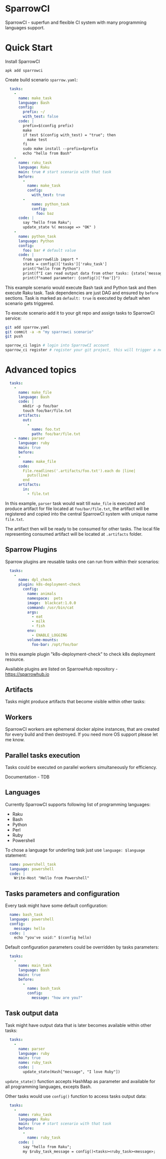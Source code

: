# SparrowCI

SparrowCI - superfun and flexible CI system with
many programming languages support.

# Quick Start

Install SparrowCI

```
apk add sparrowci
```

Create build scenario `sparrow.yaml`:

```yaml
  tasks:
    -
      name: make_task
      language: Bash
      config:
        prefix: ~/
        with_test: false
      code: |
        prefix=$(config prefix)
        make
        if test $(config with_test) = "true"; then
          make test
        fi
        sudo make install --prefix=$prefix
        echo "hello from Bash"
    -
      name: raku_task
      language: Raku
      main: true # start scenario with that task
      before: 
        - 
          name: make_task
          config:
            with_test: true
        - 
            name: python_task
            config:
              foo: baz
      code: |
        say "hello from Raku";
        update_state %( message => "OK" )
    -
      name: python_task
      language: Python
      config:
        foo: bar # default value
      code: |
        from sparrow6lib import *
        state = config()['tasks']['raku_task']
        print("hello from Python")
        print(f"I can read output data from other tasks: {state['message']}")
        print(f"named parameter: {config()['foo']}")
```

This example scenario would execute Bash task and Python task and then 
execute Raku task. Task dependencies are just DAG and ensured by `before`
sections. Task is marked as `default: true` is executed by default when
scenario gets triggered.

To execute scenario add it to your git repo and assign tasks to SparrowCI service:


```bash
git add sparrow.yaml
git commit -a -m "my sparrowci scenario"
git push

sparrow_ci login # login into SparrowCI account 
sparrow_ci register # register your git project, this will trigger a new build soon

```

# Advanced topics

```yaml
  tasks:
    -
      name: make_file
      language: Bash
      code: |
        mkdir -p foo/bar
        touch foo/bar/file.txt
      artifacts:
        out:
          -
            name: foo.txt
            path: foo/bar/file.txt
    - name: parser
      language: ruby
      main: true
      before:
      -
        name: make_file
      code:
        File.readlines('.artifacts/foo.txt').each do |line|
          puts(line)
        end
      artifacts:
        in:
          - file.txt 
```

In this example, `parser` task would wait till `make_file` is executed and produce artifact
for file located at `foo/bar/file.txt`, the artifact will be registered and copied into 
the central SparrowCI system with  unique name `file.txt`.

The artifact then  will be ready to be consumed for other tasks. The local file
representing consumed artifact will be located at `.artifacts` folder.

## Sparrow Plugins

Sparrow plugins are reusable tasks one can run from within their scenarios:

```yaml
  tasks:
    -
      name: dpl_check
      plugin: k8s-deployment-check
        config:
          name: animals
          namespace:  pets
          image:  blackcat:1.0.0
          command: /usr/bin/cat
          args:
            - eat
            - milk
            - fish
          env:
            - ENABLE_LOGGING
          volume-mounts:
            foo-bar: /opt/foo/bar

```

In this example plugin "k8s-deployment-check" to check k8s deployment resource.

Available plugins are listed on SparrowHub repository - https://sparrowhub.io


## Artifacts

Tasks might produce artifacts that become visible within other tasks:


## Workers

SparrowCI workers are ephemeral docker alpine instances, that are created
for every build and then destroyed. If you need more OS support please
let me know.

## Parallel tasks execution

Tasks could be executed on parallel workers simultaneously for efficiency.

Documentation - TDB
 

## Languages

Currently SparrowCI supports following list of programming languages:

- Raku
- Bash
- Python
- Perl
- Ruby
- Powershell

To chose a language for underling task just use `language: $language` statement:

```yaml
  name: powershell_task
  language: powershell
  code: |
    Write-Host "Hello from Powershell"
```

## Tasks parameters and configuration

Every task might have some default configuration:

```yaml
  name: bash_task
  language: powershell
  config:
    message: hello
  code: |
    echo "you've said:" $(config hello)
```

Default configuration parameters could be overridden by tasks parameters:

```yaml
  tasks:
    -
      name: main_task
      language: Bash
      main: true
      before: 
        - 
          name: bash_task
          config:
            message: "how are you?"
```

## Task output data

Task might have output data that is later becomes available
within other tasks:

```yaml
  tasks:
    -
      name: parser
      language: ruby
      main: true
      name: ruby_task
      code: |
        update_state(Hash["message", "I love Ruby"])

```

`update_state()` function accepts HashMap as parameter and available for all programming languages, excepts Bash.


Other tasks would use `config()` function to access tasks output data:


```yaml
  tasks:
    -
      name: raku_task
      language: Raku
      main: true # start scenario with that task
      before: 
        - 
          name: ruby_task
      code: |
        say "hello from Raku";
        my $ruby_task_message = config()<tasks><ruby_task><message>;
```


